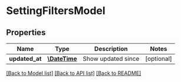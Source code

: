 # SettingFiltersModel

## Properties
Name | Type | Description | Notes
------------ | ------------- | ------------- | -------------
**updated_at** | [**\DateTime**](\DateTime.md) | Show updated since | [optional] 

[[Back to Model list]](../README.md#documentation-for-models) [[Back to API list]](../README.md#documentation-for-api-endpoints) [[Back to README]](../README.md)


